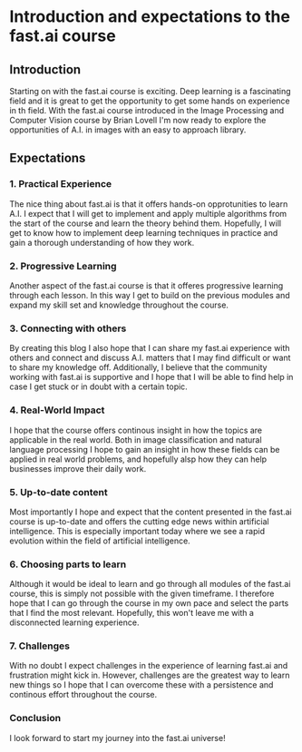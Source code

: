# Introduction and expectations to the fast.ai course 

## Introduction

Starting on with the fast.ai course is exciting. Deep learning is a fascinating field and it is great to get the opportunity to get some hands on experience in th field. With the fast.ai course introduced in the Image Processing and Computer Vision course by Brian Lovell I'm now ready to explore the opportunities of A.I. in images with an easy to approach library. 

## Expectations
### 1. Practical Experience

The nice thing about fast.ai is that it offers hands-on opprotunities to learn A.I. I expect that I will get to implement and apply multiple algorithms from the start of the course and learn the theory behind them. Hopefully, I will get to know how to implement deep learning techniques in practice and gain a thorough understanding of how they work.

### 2. Progressive Learning

Another aspect of the fast.ai course is that it offeres progressive learning through each lesson. In this way I get to build on the previous modules and expand my skill set and knowledge throughout the course. 

### 3. Connecting with others

By creating this blog I also hope that I can share my fast.ai experience with others and connect and discuss A.I. matters that I may find difficult or want to share my knowledge off. Additionally, I believe that the community working with fast.ai is supportive and I hope that I will be able to find help in case I get stuck or in doubt with a certain topic.

### 4. Real-World Impact

I hope that the course offers continous insight in how the topics are applicable in the real world. Both in image classification and natural language processing I hope to gain an insight in how these fields can be applied in real world problems, and hopefully alsp how they can help businesses improve their daily work. 

### 5. Up-to-date content

Most importantly I hope and expect that the content presented in the fast.ai course is up-to-date and offers the cutting edge news within artificial intelligence. This is especially important today where we see a rapid evolution within the field of artificial intelligence. 

### 6. Choosing parts to learn

Although it would be ideal to learn and go through all modules of the fast.ai course, this is simply not possible with the given timeframe. I therefore hope that I can go through the course in my own pace and select the parts that I find the most relevant. Hopefully, this won't leave me with a disconnected learning experience.

### 7. Challenges 

With no doubt I expect challenges in the experience of learning fast.ai and frustration might kick in. However, challenges are the greatest way to learn new things so I hope that I can overcome these with a persistence and continous effort throughout the course.

### Conclusion

I look forward to start my journey into the fast.ai universe!
